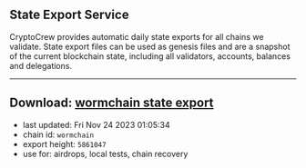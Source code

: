 ## State Export Service
CryptoCrew provides automatic daily state exports for all chains we validate. State export files can be used as genesis files and are a snapshot of the current blockchain state, including all validators, accounts, balances and delegations.

---
**Download: [wormchain state export](https://dl.ccvalidators.com/SERVICE/wormchain/wormchain_export_5861047.json)**
---

- last updated: Fri Nov 24 2023 01:05:34
- chain id: `wormchain`
- export height: `5861047`
- use for: airdrops, local tests, chain recovery
